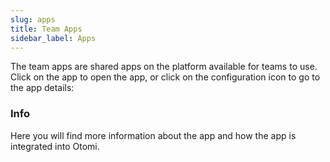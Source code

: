 ```yaml
---
slug: apps
title: Team Apps
sidebar_label: Apps
---
```


The team apps are shared apps on the platform available for teams to use. Click on the app to open the app, or click on the configuration icon to go to the app details:

### Info

Here you will find more information about the app and how the app is integrated into Otomi.
